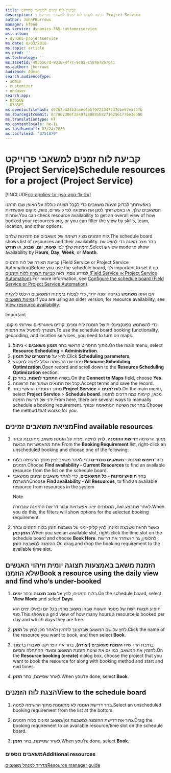```yaml
---
title: ‏‫קביעת לוח זמנים למשאבי פרוייקט
description: כיצד לקבוע לוח זמנים למשאבי פרוייקט ב- Project Service
author: JohnPBurrows
manager: kfend
ms.service: dynamics-365-customerservice
ms.custom:
- dyn365-projectservice
ms.date: 8/03/2018
ms.topic: article
ms.prod: ''
ms.technology: ''
ms.assetid: 4935567d-9318-4f7c-9c02-c584a78b7841
ms.author: jburrows
audience: Admin
search.audienceType:
- admin
- customizer
- enduser
search.app:
- D365CE
- D365PS
ms.openlocfilehash: d9767e324b3caec4b5f9723347537dbe97ea34fb
ms.sourcegitcommit: 8c786230ef2a497280885b827162561776e2eb00
ms.translationtype: HT
ms.contentlocale: he-IL
ms.lasthandoff: 03/24/2020
ms.locfileid: "3751879"
---
```

# <a name="schedule-resources-for-a-project-project-service"></a><span data-ttu-id="9bead-103">קביעת לוח זמנים למשאבי פרוייקט (Project Service)</span><span class="sxs-lookup"><span data-stu-id="9bead-103">Schedule resources for a project (Project Service)</span></span>

[!INCLUDE[cc-applies-to-psa-app-1x-2x](../includes/cc-applies-to-psa-app-1x-2x.md)]

<span data-ttu-id="9bead-104">באפשרותך לבדוק זמינות משאבים כדי לקבל תצוגה כוללת על האופן שבו הוזמנו המשאבים שלך, או באפשרותך לסנן את התצוגה לפי כישורים, צוות, מיקום ואפשרויות אחרות.</span><span class="sxs-lookup"><span data-stu-id="9bead-104">You can check resource availability to get an overall view of how booked your resources are, or you can filter the view by skills, team, location, and other options.</span></span>  
  
<span data-ttu-id="9bead-105">לוח הזמנים מציג רשימה של משאבים עם הזמינות שלהם.</span><span class="sxs-lookup"><span data-stu-id="9bead-105">The schedule board shows list of resources and their availability.</span></span> <span data-ttu-id="9bead-106">בחר מצב תצוגה כדי להציג את הזמינות שלך לפי **שעות**, **יום**, **שבוע**, או **חודש**.</span><span class="sxs-lookup"><span data-stu-id="9bead-106">Select a view mode to show availability by **Hours**, **Day**, **Week**, or **Month**.</span></span>  
  
<span data-ttu-id="9bead-107"> קביעת תצורה של לוח הזמנים (Field Service or Project Service Automation)</span><span class="sxs-lookup"><span data-stu-id="9bead-107">Before you use the schedule board, it’s important to set it up.</span></span> <span data-ttu-id="9bead-108">למידע נוסף, ראה [קביעת תצורה ללוח הזמנים (Field Service או Project Service Automation)](../field-service/configure-schedule-board.md).</span><span class="sxs-lookup"><span data-stu-id="9bead-108">For more information, see [Configure the schedule board (Field Service or Project Service Automation)](../field-service/configure-schedule-board.md).</span></span>
  
<span data-ttu-id="9bead-109">אם אתה משתמש בגרסה ישנה יותר, כדי לצפות בזמינות המשאבים היכנס ל[הצגת זמינות משאבים](../project-service/view-resource-availability.md).</span><span class="sxs-lookup"><span data-stu-id="9bead-109">If you are using an older version, for resource availability, see [View resource availability](../project-service/view-resource-availability.md).</span></span>  

> [!IMPORTANT]
>  <span data-ttu-id="9bead-110">כדי להשתמש בפונקציונליות של הזמנת לוח זמנים, קודים גיאוגרפיים‬ ושירותי מיקום, תצטרך להפעיל את המפות.</span><span class="sxs-lookup"><span data-stu-id="9bead-110">To use the schedule board booking functionality, geocoding, and location services, you need to turn on maps.</span></span>  
> 
> 1. <span data-ttu-id="9bead-111">מתוך התפריט הראשי בחר **תזמון משאבים** > **ניהול**.</span><span class="sxs-lookup"><span data-stu-id="9bead-111">On the main menu, select **Resource Scheduling** > **Administration**.</span></span>  
> 2. <span data-ttu-id="9bead-112">לחץ על **פרמטרים של תזמון**.</span><span class="sxs-lookup"><span data-stu-id="9bead-112">Click **Scheduling parameters**.</span></span>  
> 3. <span data-ttu-id="9bead-113">פתח את הרשומה וגלול למטה למקטע **Resource Scheduling Optimization**.</span><span class="sxs-lookup"><span data-stu-id="9bead-113">Open record and scroll down to the **Resource Scheduling Optimization** section.</span></span>  
> 4. <span data-ttu-id="9bead-114">בשדה **התחבר למפות**, בחר **כן**.</span><span class="sxs-lookup"><span data-stu-id="9bead-114">On the **Connect to Maps** field, choose **Yes**.</span></span>  
> 5. <span data-ttu-id="9bead-115">קבל את התנאים ושמור את הרשומה.</span><span class="sxs-lookup"><span data-stu-id="9bead-115">Accept terms and save the record.</span></span>  
> 6. <span data-ttu-id="9bead-116">מתוך התפריט הראשי בחר **Project Service** > **לוח זמנים**.</span><span class="sxs-lookup"><span data-stu-id="9bead-116">On the main menu, select **Project Service** > **Schedule board**.</span></span> <span data-ttu-id="9bead-117">מכאן, קיימות כמה דרכים לתזמון ידני של דרישת הזמנה.</span><span class="sxs-lookup"><span data-stu-id="9bead-117">From here, there are several ways to manually schedule a booking requirement.</span></span> <span data-ttu-id="9bead-118">בחר את השיטה המתאימה עבורך.</span><span class="sxs-lookup"><span data-stu-id="9bead-118">Choose the method that works for you.</span></span>
  
## <a name="find-available-resources"></a><span data-ttu-id="9bead-119">מציאת משאבים זמינים‬</span><span class="sxs-lookup"><span data-stu-id="9bead-119">Find available resources</span></span>

1.  <span data-ttu-id="9bead-120">מתוך הרשימה **דרישת ההזמנה**, לחץ לחיצה ימנית על הזמנת משאב מתוכננת ובחר אחת מהאפשרויות הבאות:</span><span class="sxs-lookup"><span data-stu-id="9bead-120">From the **Booking Requirement** list, right-click an unscheduled booking and choose one of the following:</span></span>  
  
- <span data-ttu-id="9bead-121">בחר **חיפוש זמינות - משאבים נוכחיים** כדי לאתר משאב זמין מתוך הרשימה בלוח הזמנים.</span><span class="sxs-lookup"><span data-stu-id="9bead-121">Choose **Find availability - Current Resources** to find an available resource from the list on the schedule board.</span></span>  
- <span data-ttu-id="9bead-122">בחר **חיפוש זמינות - כל המשאבים**, כדי לאתר משאבים זמינים ממשאבי המערכת</span><span class="sxs-lookup"><span data-stu-id="9bead-122">Choose **Find availability - All Resources**, to find an available resource from resources in the system</span></span>  
   > [!NOTE]
   >  <span data-ttu-id="9bead-123">לאחר שתבצע זאת, המסננים יציגו אפשרויות עבור דרישת ההזמנה שנבחרה.</span><span class="sxs-lookup"><span data-stu-id="9bead-123">When you do this, the filters will show options for the selected booking requirement.</span></span>  
  
2. <span data-ttu-id="9bead-124">כאשר תראה משבצת זמינה, לחץ קליק-ימני על משבצת הזמן בלוח הזמנים ובחר **הזמן כאן**.</span><span class="sxs-lookup"><span data-stu-id="9bead-124">When you see an available slot, right-click the time slot on the schedule board and choose **Book Here**.</span></span> <span data-ttu-id="9bead-125">לחלופין, גרור ושחרר את דרישת ההזמנה למשבצת הזמן.</span><span class="sxs-lookup"><span data-stu-id="9bead-125">Or, drag and drop the booking requirement to the available time slot.</span></span>  
  

## <a name="book-a-resource-using-the-daily-view-and-find-whos-under-booked"></a><span data-ttu-id="9bead-126">הזמנת משאב באמצעות תצוגה יומית וזיהוי האנשים שלא הוזמנו</span><span class="sxs-lookup"><span data-stu-id="9bead-126">Book a resource using the daily view and find who’s under-booked</span></span>
  
1.  <span data-ttu-id="9bead-127">בלוח הזמנים, לחץ על **מצב תצוגה** ובחר **ימים**.</span><span class="sxs-lookup"><span data-stu-id="9bead-127">On the schedule board, select **View Mode** and select **Days**.</span></span>  
  
    <span data-ttu-id="9bead-128">תופיע תצוגת רשת של מספר השעות שבהן משאב מוזמן בכל יום ובאילו ימים הוא פנוי.</span><span class="sxs-lookup"><span data-stu-id="9bead-128">This shows a grid view of how many hours a resource is booked per day and which days they are free.</span></span>  
  
2.  <span data-ttu-id="9bead-129">לחץ על שם המשאב שברצונך להזמין ולאחר מכן לחץ על **הזמן**.</span><span class="sxs-lookup"><span data-stu-id="9bead-129">Click the name of the resource you want to book, and then select **Book**.</span></span>  
  
3.  <span data-ttu-id="9bead-130">בתיבת הדו-שיח **הזמנת משאבים (יצירה)**, בחר את הפרויקט שעבורו ברצונך להזמין את המשאב, כמו גם את שיטת הזמנת המשאב ומועדי ההתחלה והסיום.</span><span class="sxs-lookup"><span data-stu-id="9bead-130">On the **Resource booking (create)** dialog box, choose the project that you want to book the resource for along with booking method and start and end times.</span></span>  
  
4.  <span data-ttu-id="9bead-131">לאחר שסיימת, בחר **הזמן**.</span><span class="sxs-lookup"><span data-stu-id="9bead-131">When you’re done, select **Book**.</span></span>  
  
## <a name="view-to-the-schedule-board"></a><span data-ttu-id="9bead-132">הצגת לוח הזמנים</span><span class="sxs-lookup"><span data-stu-id="9bead-132">View to the schedule board</span></span>
  
1.  <span data-ttu-id="9bead-133">בחר דרישת הזמנה לא מתוזמנת‬ מתוך הרשימה למטה.</span><span class="sxs-lookup"><span data-stu-id="9bead-133">Select an unscheduled booking requirement from the list at the bottom.</span></span>  
  
2.  <span data-ttu-id="9bead-134">גרור את דרישת ההזמנה למשבצת זמן/משאב זמינים בלוח הזמנים.</span><span class="sxs-lookup"><span data-stu-id="9bead-134">Drag the booking requirement to an available resource/time slot on the schedule board.</span></span>  
  
3.  <span data-ttu-id="9bead-135">לאחר שסיימת, בחר **הזמן**.</span><span class="sxs-lookup"><span data-stu-id="9bead-135">When you're done, select **Book**.</span></span>  
  
### <a name="additional-resources"></a><span data-ttu-id="9bead-136">משאבים נוספים</span><span class="sxs-lookup"><span data-stu-id="9bead-136">Additional resources</span></span>  
 [<span data-ttu-id="9bead-137">מדריך למנהל משאבים</span><span class="sxs-lookup"><span data-stu-id="9bead-137">Resource manager guide</span></span>](../project-service/resource-manager-guide.md)
